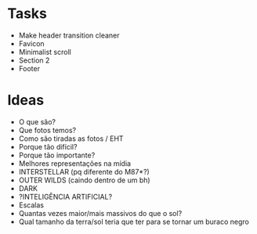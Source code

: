 <h1>Tasks</h1>
<ul>
  <li>Make header transition cleaner</li>
  <li>Favicon</li>
  <li>Minimalist scroll</li>
  <li>Section 2</li>
  <li>Footer</li>
</ul>

<h1>Ideas</h1>
<ul>
  <li>O que são?</li>
  <li>Que fotos temos?</li>
  <li>Como são tiradas as fotos / EHT</li>
  <li>Porque tão difícil?</li>
  <li>Porque tão importante?</li>
  <li>Melhores representações na mídia</li>
  <li>INTERSTELLAR (pq diferente do M87*?)</li>
  <li>OUTER WILDS (caindo dentro de um bh)</li>
  <li>DARK</li>
  <li>?INTELIGÊNCIA ARTIFICIAL?</li>
  <li>Escalas</li>
  <li>Quantas vezes maior/mais massivos do que o sol?</li>
  <li>Qual tamanho da terra/sol teria que ter para se tornar um buraco negro</li>
</li>
</ul>
